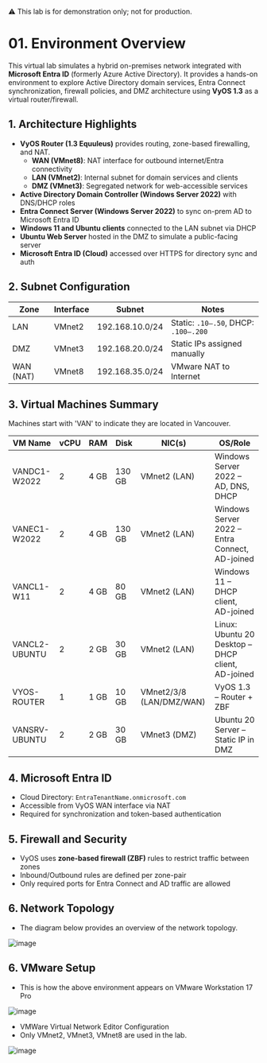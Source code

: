 ⚠️ This lab is for demonstration only; not for production.

# 01. Environment Overview

This virtual lab simulates a hybrid on-premises network integrated with **Microsoft Entra ID** (formerly Azure Active Directory). It provides a hands-on environment to explore Active Directory domain services, Entra Connect synchronization, firewall policies, and DMZ architecture using **VyOS 1.3** as a virtual router/firewall.

## 1. Architecture Highlights

- **VyOS Router (1.3 Equuleus)** provides routing, zone-based firewalling, and NAT.
  - **WAN (VMnet8)**: NAT interface for outbound internet/Entra connectivity
  - **LAN (VMnet2)**: Internal subnet for domain services and clients
  - **DMZ (VMnet3)**: Segregated network for web-accessible services
- **Active Directory Domain Controller (Windows Server 2022)** with DNS/DHCP roles
- **Entra Connect Server (Windows Server 2022)** to sync on-prem AD to Microsoft Entra ID
- **Windows 11 and Ubuntu clients** connected to the LAN subnet via DHCP
- **Ubuntu Web Server** hosted in the DMZ to simulate a public-facing server
- **Microsoft Entra ID (Cloud)** accessed over HTTPS for directory sync and auth

## 2. Subnet Configuration

| Zone      | Interface   | Subnet             | Notes                              |
|-----------|-------------|--------------------|-------------------------------------|
| LAN       | VMnet2      | 192.168.10.0/24    | Static: `.10–.50`, DHCP: `.100–.200`|
| DMZ       | VMnet3      | 192.168.20.0/24    | Static IPs assigned manually       |
| WAN (NAT) | VMnet8      | 192.168.35.0/24    | VMware NAT to Internet             |

## 3. Virtual Machines Summary

Machines start with 'VAN' to indicate they are located in Vancouver.

| VM Name           | vCPU | RAM  | Disk | NIC(s)           | OS/Role                                     |
|-------------------|------|------|------|------------------|---------------------------------------------|
| VANDC1-W2022      | 2    | 4 GB | 130 GB | VMnet2 (LAN)   | Windows Server 2022 – AD, DNS, DHCP       |
| VANEC1-W2022      | 2    | 4 GB | 130 GB | VMnet2 (LAN)        | Windows Server 2022 – Entra Connect, AD-joined       |
| VANCL1-W11        | 2    | 4 GB | 80 GB | VMnet2 (LAN)         | Windows 11 – DHCP client, AD-joined               |
| VANCL2-UBUNTU     | 2    | 2 GB | 30 GB | VMnet2 (LAN)         | Linux: Ubuntu 20 Desktop – DHCP client, AD-joined           |
| VYOS-ROUTER       | 1    | 1 GB | 10 GB | VMnet2/3/8 (LAN/DMZ/WAN)     | VyOS 1.3 – Router + ZBF                    |
| VANSRV-UBUNTU     | 2    | 2 GB | 30 GB | VMnet3 (DMZ)         | Ubuntu 20 Server – Static IP in DMZ        |

## 4. Microsoft Entra ID

- Cloud Directory: `EntraTenantName.onmicrosoft.com`
- Accessible from VyOS WAN interface via NAT
- Required for synchronization and token-based authentication

## 5. Firewall and Security

- VyOS uses **zone-based firewall (ZBF)** rules to restrict traffic between zones
- Inbound/Outbound rules are defined per zone-pair
- Only required ports for Entra Connect and AD traffic are allowed

## 6. Network Topology

- The diagram below provides an overview of the network topology.

![image](https://github.com/user-attachments/assets/f735ccd2-b936-4f7a-8be6-0008baa569c2)

## 6. VMware Setup

- This is how the above environment appears on VMware Workstation 17 Pro

![image](https://github.com/user-attachments/assets/5c19f0e6-ea32-42ad-8317-a2993e7e09ba)

- VMWare Virtual Network Editor Configuration
- Only VMnet2, VMnet3, VMnet8 are used in the lab.

![image](https://github.com/user-attachments/assets/5585d948-adbf-4448-953c-ccdd4b7fb478)
